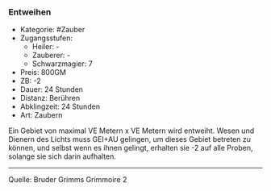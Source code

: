 ### Entweihen

- Kategorie: #Zauber
- Zugangsstufen:
  - Heiler: -
  - Zauberer: -
  - Schwarzmagier: 7
- Preis: 800GM
- ZB: -2
- Dauer: 24 Stunden
- Distanz: Berühren
- Abklingzeit: 24 Stunden
- Art: Zaubern

Ein Gebiet von maximal VE Metern x VE Metern wird entweiht. Wesen und Dienern des Lichts muss GEI+AU gelingen, um dieses Gebiet betreten zu können, und selbst wenn es ihnen gelingt, erhalten sie -2 auf alle Proben, solange sie sich darin aufhalten.

---

Quelle: Bruder Grimms Grimmoire 2
